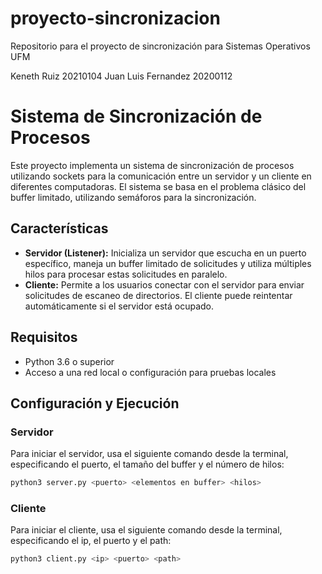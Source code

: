 # proyecto-sincronizacion
Repositorio para el proyecto de sincronización para Sistemas Operativos UFM

Keneth Ruiz 20210104
Juan Luis Fernandez 20200112

# Sistema de Sincronización de Procesos

Este proyecto implementa un sistema de sincronización de procesos utilizando sockets para la comunicación entre un servidor y un cliente en diferentes computadoras. El sistema se basa en el problema clásico del buffer limitado, utilizando semáforos para la sincronización.

## Características

- **Servidor (Listener):** Inicializa un servidor que escucha en un puerto específico, maneja un buffer limitado de solicitudes y utiliza múltiples hilos para procesar estas solicitudes en paralelo.
- **Cliente:** Permite a los usuarios conectar con el servidor para enviar solicitudes de escaneo de directorios. El cliente puede reintentar automáticamente si el servidor está ocupado.

## Requisitos

- Python 3.6 o superior
- Acceso a una red local o configuración para pruebas locales

## Configuración y Ejecución

### Servidor

Para iniciar el servidor, usa el siguiente comando desde la terminal, especificando el puerto, el tamaño del buffer y el número de hilos:

```bash
python3 server.py <puerto> <elementos en buffer> <hilos>
```
### Cliente

Para iniciar el cliente, usa el siguiente comando desde la terminal, especificando el ip, el puerto y el path:

```bash
python3 client.py <ip> <puerto> <path>
